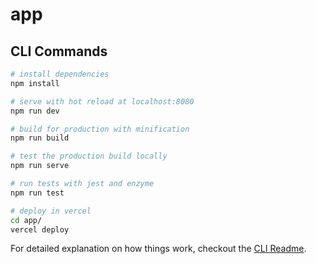 # app

## CLI Commands

```bash
# install dependencies
npm install

# serve with hot reload at localhost:8080
npm run dev

# build for production with minification
npm run build

# test the production build locally
npm run serve

# run tests with jest and enzyme
npm run test

# deploy in vercel
cd app/ 
vercel deploy
```

For detailed explanation on how things work, checkout the [CLI Readme](https://github.com/developit/preact-cli/blob/master/README.md).
